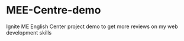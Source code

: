 # MEE-Centre-demo
Ignite ME English Center project demo to get more reviews on my  web development skills

